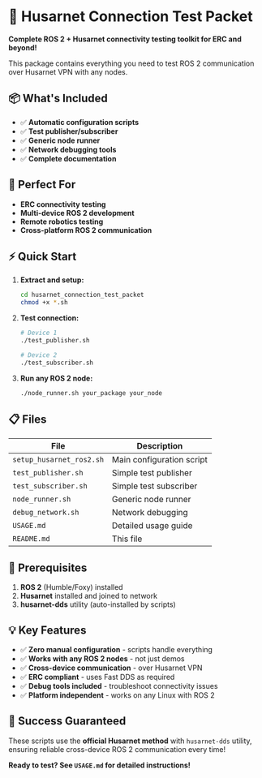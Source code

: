 # 🚀 Husarnet Connection Test Packet

**Complete ROS 2 + Husarnet connectivity testing toolkit for ERC and beyond!**

This package contains everything you need to test ROS 2 communication over Husarnet VPN with any nodes.

## 📦 What's Included

- ✅ **Automatic configuration scripts**
- ✅ **Test publisher/subscriber**
- ✅ **Generic node runner**
- ✅ **Network debugging tools**
- ✅ **Complete documentation**

## 🎯 Perfect For

- **ERC connectivity testing**
- **Multi-device ROS 2 development**
- **Remote robotics testing**
- **Cross-platform ROS 2 communication**

## ⚡ Quick Start

1. **Extract and setup:**
   ```bash
   cd husarnet_connection_test_packet
   chmod +x *.sh
   ```

2. **Test connection:**
   ```bash
   # Device 1
   ./test_publisher.sh
   
   # Device 2  
   ./test_subscriber.sh
   ```

3. **Run any ROS 2 node:**
   ```bash
   ./node_runner.sh your_package your_node
   ```

## 📋 Files

| File | Description |
|------|-------------|
| `setup_husarnet_ros2.sh` | Main configuration script |
| `test_publisher.sh` | Simple test publisher |
| `test_subscriber.sh` | Simple test subscriber |
| `node_runner.sh` | Generic node runner |
| `debug_network.sh` | Network debugging |
| `USAGE.md` | Detailed usage guide |
| `README.md` | This file |

## 🔧 Prerequisites

1. **ROS 2** (Humble/Foxy) installed
2. **Husarnet** installed and joined to network
3. **husarnet-dds** utility (auto-installed by scripts)

## 💡 Key Features

- ✅ **Zero manual configuration** - scripts handle everything
- ✅ **Works with any ROS 2 nodes** - not just demos
- ✅ **Cross-device communication** - over Husarnet VPN
- ✅ **ERC compliant** - uses Fast DDS as required
- ✅ **Debug tools included** - troubleshoot connectivity issues
- ✅ **Platform independent** - works on any Linux with ROS 2

## 🎉 Success Guaranteed

These scripts use the **official Husarnet method** with `husarnet-dds` utility, ensuring reliable cross-device ROS 2 communication every time!

**Ready to test? See `USAGE.md` for detailed instructions!** 